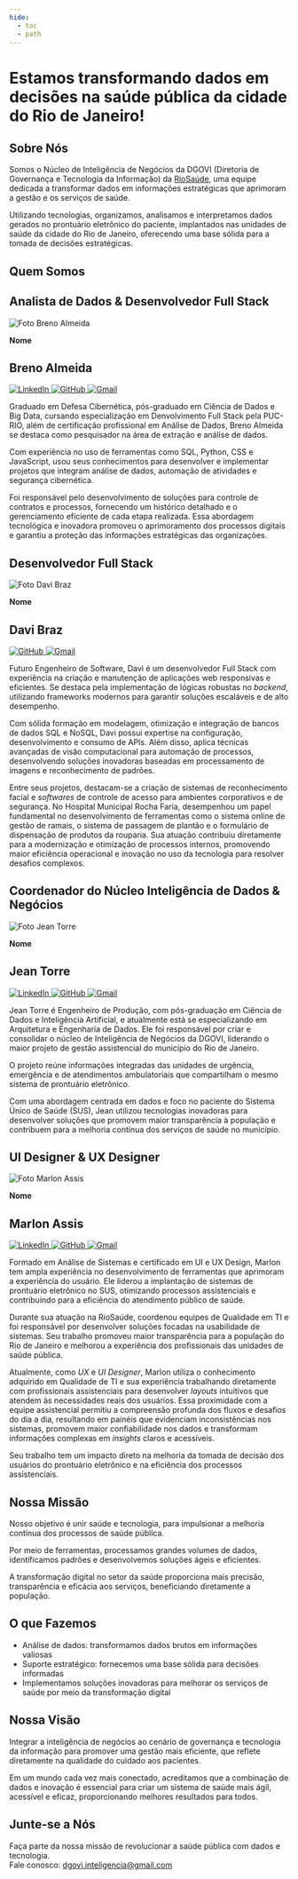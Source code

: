 ```yaml
---
hide:
  - toc
  - path
---
```


# Estamos transformando dados em decisões na saúde pública da cidade do Rio de Janeiro!

## **Sobre Nós**
Somos o Núcleo de Inteligência de Negócios da DGOVI (Diretoria de Governança e Tecnologia da Informação) da [RioSaúde](https://riosaude.prefeitura.rio/), uma equipe dedicada a transformar dados em informações estratégicas que aprimoram a gestão e os serviços de saúde.  

Utilizando tecnologias, organizamos, analisamos e interpretamos dados gerados no prontuário eletrônico do paciente, implantados nas unidades de saúde da cidade do Rio de Janeiro, oferecendo uma base sólida para a tomada de decisões estratégicas.

## **Quem Somos**

<section class="descricao_cargo" id="breno-profile">
  <h2><strong>Analista de Dados & Desenvolvedor Full Stack</strong></h2>
  <div class="profile-card">
    <div class="profile-image">
      <img src="/src/breno.png" alt="Foto Breno Almeida">
    </div>
    <div class="profile-info">
      <p><strong>Nome</strong></p>
      <h2><strong>Breno Almeida</strong></h2>
      <div class="social-links">
        <a href="https://www.linkedin.com/in/breno-ribeiro-almeida/" target="_blank">
          <img src="https://cdn.jsdelivr.net/gh/devicons/devicon@latest/icons/linkedin/linkedin-original.svg" alt="LinkedIn">
        </a>
        <a href="https://github.com/brenorial" target="_blank">
          <img src="https://cdn.jsdelivr.net/gh/devicons/devicon@latest/icons/github/github-original.svg" alt="GitHub">
        </a>
        <a href="mailto:brenoalmeida.riosaude@gmail.com" target="_blank">
          <img src="https://img.icons8.com/?size=100&id=P7UIlhbpWzZm&format=png&color=000000" alt="Gmail">
        </a>
      </div>
    </div>
  </div>
  <div class="cargo_info">
    <p>Graduado em Defesa Cibernética, pós-graduado em Ciência de Dados e Big Data, cursando especialização em Denvolvimento Full Stack pela PUC-RIO, além de certificação profissional em Análise de Dados, Breno Almeida se destaca como pesquisador na área de extração e análise de dados.</p>
    <p>Com experiência no uso de ferramentas como SQL, Python, CSS e JavaScript, usou seus conhecimentos para desenvolver e implementar projetos que integram análise de dados, automação de atividades e segurança cibernética.</p>
    <p>Foi responsável pelo desenvolvimento de soluções para controle de contratos e processos, fornecendo um histórico detalhado e o gerenciamento eficiente de cada etapa realizada. Essa abordagem tecnológica e inovadora promoveu o aprimoramento dos processos digitais e garantiu a proteção das informações estratégicas das organizações.</p>
  </div>
</section>

<section class="descricao_cargo" id="davi-profile">
  <h2><strong>Desenvolvedor Full Stack</strong></h2>
  <div class="profile-card">
    <div class="profile-image">
      <img src="/src/davi.jpeg" alt="Foto Davi Braz">
    </div>
    <div class="profile-info">
      <p><strong>Nome</strong></p>
      <h2><strong>Davi Braz</strong></h2>
      <div class="social-links">
        <a href="https://github.com/DaviBrazz" target="_blank">
          <img src="https://cdn.jsdelivr.net/gh/devicons/devicon@latest/icons/github/github-original.svg" alt="GitHub">
        </a>
        <a href="mailto:davibraz.riosaude@gmail.com" target="_blank">
          <img src="https://img.icons8.com/?size=100&id=P7UIlhbpWzZm&format=png&color=000000" alt="Gmail">
        </a>
      </div>
    </div>
  </div>
  <div class="cargo_info">
    <p>Futuro Engenheiro de Software, Davi é um desenvolvedor Full Stack com experiência na criação e manutenção de aplicações web responsivas e eficientes. Se destaca pela implementação de lógicas robustas no <em>backend</em>, utilizando frameworks modernos para garantir soluções escaláveis e de alto desempenho.</p>
    <p>Com sólida formação em modelagem, otimização e integração de bancos de dados SQL e NoSQL, Davi possui expertise na configuração, desenvolvimento e consumo de APIs. Além disso, aplica técnicas avançadas de visão computacional para automação de processos, desenvolvendo soluções inovadoras baseadas em processamento de imagens e reconhecimento de padrões.</p>
    <p>Entre seus projetos, destacam-se a criação de sistemas de reconhecimento facial e <em>softwares</em> de controle de acesso para ambientes corporativos e de segurança. No Hospital Municipal Rocha Faria, desempenhou um papel fundamental no desenvolvimento de ferramentas como o sistema online de gestão de ramais, o sistema de passagem de plantão e o formulário de dispensação de produtos da rouparia. Sua atuação contribuiu diretamente para a modernização e otimização de processos internos, promovendo maior eficiência operacional e inovação no uso da tecnologia para resolver desafios complexos.</p>
  </div>

</section>


<section class="descricao_cargo" id="jean-profile">
  <h2><strong>Coordenador do Núcleo Inteligência de Dados & Negócios</strong></h2>
  <div class="profile-card">
    <div class="profile-image">
      <img src="/src/jean.png" alt="Foto Jean Torre">
    </div>
    <div class="profile-info">
      <p><strong>Nome</strong></p>
      <h2><strong>Jean Torre</strong></h2>
      <div class="social-links">
        <a href="https://www.linkedin.com/in/jean-torre-44a27914b/" target="_blank">
          <img src="https://cdn.jsdelivr.net/gh/devicons/devicon@latest/icons/linkedin/linkedin-original.svg" alt="LinkedIn">
        </a>
        <a href="https://github.com/jeantorre" target="_blank">
          <img src="https://cdn.jsdelivr.net/gh/devicons/devicon@latest/icons/github/github-original.svg" alt="GitHub">
        </a>
        <a href="mailto:jean.riosaude@gmail.com" target="_blank">
          <img src="https://img.icons8.com/?size=100&id=P7UIlhbpWzZm&format=png&color=000000" alt="Gmail">
        </a>
      </div>
    </div>
  </div>
  <div class="cargo_info">
    <p>Jean Torre é Engenheiro de Produção, com pós-graduação em Ciência de Dados e Inteligência Artificial, e atualmente está se especializando em Arquitetura e Engenharia de Dados. Ele foi responsável por criar e consolidar o núcleo de Inteligência de Negócios da DGOVI, liderando o maior projeto de gestão assistencial do município do Rio de Janeiro.</p>
    <p>O projeto reúne informações integradas das unidades de urgência, emergência e de atendimentos ambulatoriais que compartilham o mesmo sistema de prontuário eletrônico.</p>
    <p>Com uma abordagem centrada em dados e foco no paciente do Sistema Único de Saúde (SUS), Jean utilizou tecnologias inovadoras para desenvolver soluções que promovem maior transparência à população e contribuem para a melhoria contínua dos serviços de saúde no município.</p>
  </div>
</section>

<section class="descricao_cargo" id="marlon-profile">
  <h2><strong>UI Designer & UX Designer</strong></h2>
  <div class="profile-card">
    <div class="profile-image">
      <img src="/src/marlon.png" alt="Foto Marlon Assis">
    </div>
    <div class="profile-info">
      <p><strong>Nome</strong></p>
      <h2><strong>Marlon Assis</strong></h2>
      <div class="social-links">
        <a href="https://www.linkedin.com/in/marlon-assis-910484192/" target="_blank">
          <img src="https://cdn.jsdelivr.net/gh/devicons/devicon@latest/icons/linkedin/linkedin-original.svg" alt="LinkedIn">
        </a>
        <a href="https://github.com/marlonassisdv" target="_blank">
          <img src="https://cdn.jsdelivr.net/gh/devicons/devicon@latest/icons/github/github-original.svg" alt="GitHub">
        </a>
        <a href="mailto:marlonassis.riosaude@gmail.com" target="_blank">
          <img src="https://img.icons8.com/?size=100&id=P7UIlhbpWzZm&format=png&color=000000" alt="Gmail">
        </a>
      </div>
    </div>
  </div>
  <div class="cargo_info">
    <p>Formado em Análise de Sistemas e certificado em UI e UX Design, Marlon tem ampla experiência no desenvolvimento de ferramentas que aprimoram a experiência do usuário. Ele liderou a implantação de sistemas de prontuário eletrônico no SUS, otimizando processos assistenciais e contribuindo para a eficiência do atendimento público de saúde.</p>
    <p>Durante sua atuação na RioSaúde, coordenou equipes de Qualidade em TI e foi responsável por desenvolver soluções focadas na usabilidade de sistemas. Seu trabalho promoveu maior transparência para a população do Rio de Janeiro e melhorou a experiência dos profissionais das unidades de saúde pública.</p>
    <p>Atualmente, como <em>UX</em> e <em>UI Designer</em>, Marlon utiliza o conhecimento adquirido em Qualidade de TI e sua experiência trabalhando diretamente com profissionais assistenciais para desenvolver <em>layouts</em> intuitivos que atendem às necessidades reais dos usuários. Essa proximidade com a equipe assistencial permitiu a compreensão profunda dos fluxos e desafios do dia a dia, resultando em painéis que evidenciam inconsistências nos sistemas, promovem maior confiabilidade nos dados e transformam informações complexas em <em>insights</em> claros e acessíveis.</p>
    <p>Seu trabalho tem um impacto direto na melhoria da tomada de decisão dos usuários do prontuário eletrônico e na eficiência dos processos assistenciais.</p>
  </div>
</section>


## **Nossa Missão**
Nosso objetivo é unir saúde e tecnologia, para impulsionar a melhoria contínua dos processos de saúde pública.  

Por meio de ferramentas, processamos grandes volumes de dados, identificamos padrões e desenvolvemos soluções ágeis e eficientes.  

A transformação digital no setor da saúde proporciona mais precisão, transparência e eficácia aos serviços, beneficiando diretamente a população.

## **O que Fazemos**
- Análise de dados: transformamos dados brutos em informações valiosas  
- Suporte estratégico: fornecemos uma base sólida para decisões informadas  
- Implementamos soluções inovadoras para melhorar os serviços de saúde por meio da transformação digital  

## **Nossa Visão**
Integrar a inteligência de negócios ao cenário de governança e tecnologia da informação para promover uma gestão mais eficiente, que reflete diretamente na qualidade do cuidado aos pacientes.  

Em um mundo cada vez mais conectado, acreditamos que a combinação de dados e inovação é essencial para criar um sistema de saúde mais ágil, acessível e eficaz, proporcionando melhores resultados para todos.

## **Junte-se a Nós**
Faça parte da nossa missão de revolucionar a saúde pública com dados e tecnologia.  
Fale conosco: [dgovi.inteligencia@gmail.com](mailto:dgovi.inteligencia@gmail.com)
